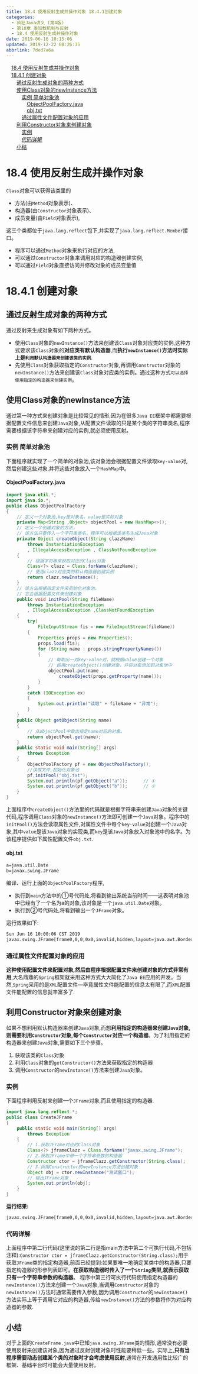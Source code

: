 ```yaml
---
title: 18.4 使用反射生成并操作对象 18.4.1创建对象
categories: 
  - 疯狂Java讲义 (第4版)
  - 第18章 类加载机制与反射
  - 18.4 使用反射生成并操作对象
date: 2019-06-16 10:15:06
updated: 2019-12-22 08:26:35
abbrlink: 7ded7a6a
---
```

<div id='my_toc'><a href="/JavaReadingNotes/7ded7a6a/#18-4-使用反射生成并操作对象" class="header_1">18.4 使用反射生成并操作对象</a><br><a href="/JavaReadingNotes/7ded7a6a/#18-4-1-创建对象" class="header_1">18.4.1 创建对象</a><br><a href="/JavaReadingNotes/7ded7a6a/#通过反射生成对象的两种方式" class="header_2">通过反射生成对象的两种方式</a><br><a href="/JavaReadingNotes/7ded7a6a/#使用Class对象的newInstance方法" class="header_2">使用Class对象的newInstance方法</a><br><a href="/JavaReadingNotes/7ded7a6a/#实例-简单对象池" class="header_3">实例 简单对象池</a><br><a href="/JavaReadingNotes/7ded7a6a/#ObjectPoolFactory-java" class="header_4">ObjectPoolFactory.java</a><br><a href="/JavaReadingNotes/7ded7a6a/#obj-txt" class="header_4">obj.txt</a><br><a href="/JavaReadingNotes/7ded7a6a/#通过属性文件配置对象的应用" class="header_3">通过属性文件配置对象的应用</a><br><a href="/JavaReadingNotes/7ded7a6a/#利用Constructor对象来创建对象" class="header_2">利用Constructor对象来创建对象</a><br><a href="/JavaReadingNotes/7ded7a6a/#实例" class="header_3">实例</a><br><a href="/JavaReadingNotes/7ded7a6a/#代码详解" class="header_3">代码详解</a><br><a href="/JavaReadingNotes/7ded7a6a/#小结" class="header_2">小结</a><br></div>
<style>.header_1{margin-left: 1em;}.header_2{margin-left: 2em;}.header_3{margin-left: 3em;}.header_4{margin-left: 4em;}.header_5{margin-left: 5em;}.header_6{margin-left: 6em;}</style>
<!--more-->
<script>if (navigator.platform.search('arm')==-1){document.getElementById('my_toc').style.display = 'none';}var e,p = document.getElementsByTagName('p');while (p.length>0) {e = p[0];e.parentElement.removeChild(e);}</script>

<!--end-->
# 18.4 使用反射生成并操作对象 #
`Class`对象可以获得该类里的
- 方法(由`Method`对象表示)、
- 构造器(由`Constructor`对象表示)、
- 成员变量(由`Field`对象表示),

这三个类都位于`java.lang.reflect`包下,并实现了`java.lang.reflect.Member`接口。
- 程序可以通过`Method`对象来执行对应的方法,
- 可以通过`Constructor`对象来调用对应的构造器创建实例,
- 可以通过`Field`对象直接访问并修改对象的成员变量值

# 18.4.1 创建对象 #
## 通过反射生成对象的两种方式 ##
通过反射来生成对象有如下两种方式。
- 使用`Class`对象的`newInstance()`方法来创建该`Class`对象对应类的实例,这种方式要求该`Class`对象的**对应类有默认构造器**,而**执行`newInstance()`方法时实际上是`利用默认构造器来创建该类的实例`**.
- 先使用`Class`对象获取指定的`Constructor`对象,再调用`Constructor`对象的`newInstance()`方法来创建该`Class`对象对应类的实例。通过这种方式`可以选择使用指定的构造器来创建实例`。

## 使用Class对象的newInstance方法 ##
通过第一种方式来创建对象是比较常见的情形,因为在很多`Java EE`框架中都需要根据配置文件信息来创建`Java`对象,从配置文件读取的只是某个类的字符串类名,程序需要根据该字符串来创建对应的实例,就必须使用反射。
### 实例 简单对象池 ###
下面程序就实现了一个简单的对象池,该对象池会根据配置文件读取`key-value`对,然后创建这些对象,并将这些对象放入一个`HashMap`中。
#### ObjectPoolFactory.java ####
```java
import java.util.*;
import java.io.*;
public class ObjectPoolFactory
{
    // 定义一个对象池,key是对象名，value是实际对象
    private Map<String ,Object> objectPool = new HashMap<>();
    // 定义一个创建对象的方法，
    // 该方法只要传入一个字符串类名，程序可以根据该类名生成Java对象
    private Object createObject(String clazzName)
        throws InstantiationException
        , IllegalAccessException , ClassNotFoundException
    {
        // 根据字符串来获取对应的Class对象
        Class<?> clazz = Class.forName(clazzName);
        // 使用clazz对应类的默认构造器创建实例
        return clazz.newInstance();
    }
    // 该方法根据指定文件来初始化对象池，
    // 它会根据配置文件来创建对象
    public void initPool(String fileName)
        throws InstantiationException
        , IllegalAccessException ,ClassNotFoundException
    {
        try(
            FileInputStream fis = new FileInputStream(fileName))
        {
            Properties props = new Properties();
            props.load(fis);
            for (String name : props.stringPropertyNames())
            {
                // 每取出一对key-value对，就根据value创建一个对象
                // 调用createObject()创建对象，并将对象添加到对象池中
                objectPool.put(name ,
                    createObject(props.getProperty(name)));
            }
        }
        catch (IOException ex)
        {
            System.out.println("读取" + fileName + "异常");
        }
    }
    public Object getObject(String name)
    {
        // 从objectPool中取出指定name对应的对象。
        return objectPool.get(name);
    }
    public static void main(String[] args)
        throws Exception
    {
        ObjectPoolFactory pf = new ObjectPoolFactory();
        //读取文件,初始化对象池
        pf.initPool("obj.txt");
        System.out.println(pf.getObject("a"));      // ①
        System.out.println(pf.getObject("b"));      // ②
    }
}
```
上面程序中`createObject()`方法里的代码就是根据字符串来创建`Java`对象的关键代码,程序调用`Class`对象的`newInstance()`方法即可创建一个`Java`对象。程序中的`initPool()`方法会读取属性文件,对属性文件中每个`key-value`对创建一个`Java`对象,其中`value`是该`Java`对象的实现类,而`key`是该`Java`对象放入对象池中的名字。为该程序提供如下属性配置文件`obj.txt`.
#### obj.txt ####
```txt
a=java.util.Date
b=javax.swing.JFrame
```
编译、运行上面的`ObjectPoolFactory`程序,
- 执行到`main`方法中的①号代码处,将看到输出系统当前时间——这表明对象池中已经有了一个名为a的对象,该对象是一个`java.util.Date`对象。
- 执行到②号代码处,将看到输出一个`JFrame`对象。

运行效果如下:
```cmd
Sun Jun 16 10:00:06 CST 2019
javax.swing.JFrame[frame0,0,0,0x0,invalid,hidden,layout=java.awt.BorderLayout,title=,resizable,normal,defaultCloseOperation=HIDE_ON_CLOSE,rootPane=javax.swing.JRootPane[,0,0,0x0,invalid,layout=javax.swing.JRootPane$RootLayout,alignmentX=0.0,alignmentY=0.0,border=,flags=16777673,maximumSize=,minimumSize=,preferredSize=],rootPaneCheckingEnabled=true]
```
### 通过属性文件配置对象的应用 ###
**这种使用配置文件来配置对象,然后由程序根据配置文件来创建对象的方式非常有用**,大名鼎鼎的`Spring`框架就采用这种方式大大简化了`Java EE`应用的开发。当然,`Spring`采用的是`XML`配置文件—毕竟属性文件能配置的信息太有限了,而`XML`配置文件能配置的信息就丰富多了.
## 利用Constructor对象来创建对象 ##
如果不想利用默认构造器来创建`Java`对象,而想**利用指定的构造器来创建`Java`对象,则需要利用`Constructor`对象,每个`Constructor`对应一个构造器**。为了利用指定的构造器来创建`Java`对象,需要如下三个步骤。
1. 获取该类的`Class`对象
2. 利用`Class`对象的`getConstructor()`方法来获取指定的构造器
3. 调用`Constructor`的`newInstance()`方法来创建`Java`对象。

### 实例 ###
下面程序利用反射来创建一个`JFrame`对象,而且使用指定的构造器.
```java
import java.lang.reflect.*;
public class CreateJFrame
{
    public static void main(String[] args)
        throws Exception
    {
        // 1.获取JFrame对应的Class对象
        Class<?> jframeClazz = Class.forName("javax.swing.JFrame");
        // 2.获取JFrame中带一个字符串参数的构造器
        Constructor ctor = jframeClazz.getConstructor(String.class);
        // 3.调用Constructor的newInstance方法创建对象
        Object obj = ctor.newInstance("测试窗口");
        // 输出JFrame对象
        System.out.println(obj);
    }
}
```
**运行结果:**
```cmd
javax.swing.JFrame[frame0,0,0,0x0,invalid,hidden,layout=java.awt.BorderLayout,title=测试窗口,resizable,normal,defaultCloseOperation=HIDE_ON_CLOSE,rootPane=javax.swing.JRootPane[,0,0,0x0,invalid,layout=javax.swing.JRootPane$RootLayout,alignmentX=0.0,alignmentY=0.0,border=,flags=16777673,maximumSize=,minimumSize=,preferredSize=],rootPaneCheckingEnabled=true]
```
### 代码详解 ###
上面程序中第二行代码(这里说的第二行是指main方法中第二个可执行代码,不包括注释):`Constructor ctor = jframeClazz.getConstructor(String.class);`用于获取`JFrame`类的指定构造器,前面已经提到:如果要唯一地确定某类中的构造器,只要指定构造器的形参列表即可。**在获取构造器时传入了一个`String`类型,就表示获取只有一个字符串参数的构造器**。
程序中第三行可执行代码使用指定构造器的`newInstance()`方法来创建一个`Java`对象,当调用`Constructor`对象的`newInstance()`方法时通常需要传入参数,因为调用`Constructor`的`newInstance()`方法实际上等于调用它对应的构造器,传给`newInstance()`方法的参数将作为对应构造器的参数.
## 小结 ##
对于上面的`CreateFrame.java`中已知`java.swing.JFrame`类的情形,通常没有必要使用反射来创建该对象,因为通过反射创建对象时性能要稍低一些。实际上,**只有当程序需要动态创建某个类的对象时才会考虑使用反射**,通常在开发通用性比较广的框架、基础平台时可能会大量使用反射。

